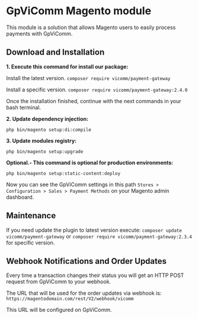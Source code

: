 # GpViComm Magento module

This module is a solution that allows Magento users to easily process payments with GpViComm.

## Download and Installation

**1. Execute this command for install our package:**

Install the latest version.  `composer require vicomm/payment-gateway`

Install a specific version.  `composer require vicomm/payment-gateway:2.4.0`

Once the installation finished, continue with the next commands in your bash terminal.


**2. Update dependency injection:**

`php bin/magento setup:di:compile`


**3. Update modules registry:**

`php bin/magento setup:upgrade`


**Optional.- This command is optional for production environments:**

`php bin/magento setup:static-content:deploy`


Now you can see the GpViComm settings in this path `Stores > Configuration > Sales > Payment Methods` on your Magento admin dashboard.


## Maintenance
If you need update the plugin to latest version execute: `composer update vicomm/payment-gateway` or `composer require vicomm/payment-gateway:2.3.4` for specific version.

## Webhook Notifications and Order Updates
Every time a transaction changes their status you will get an HTTP POST request from GpViComm to your webhook.

The URL that will be used for the order updates via webhook is:
`https://magentodomain.com/rest/V2/webhook/vicomm`

This URL will be configured on GpViComm.

